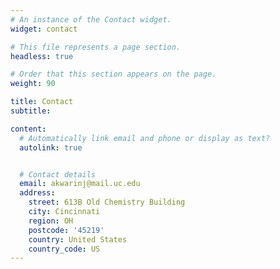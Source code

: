 ```yaml
---
# An instance of the Contact widget.
widget: contact

# This file represents a page section.
headless: true

# Order that this section appears on the page.
weight: 90

title: Contact
subtitle:

content:
  # Automatically link email and phone or display as text?
  autolink: true


  # Contact details 
  email: akwarinj@mail.uc.edu
  address:
    street: 613B Old Chemistry Building
    city: Cincinnati
    region: OH
    postcode: '45219'
    country: United States
    country_code: US
---
```

